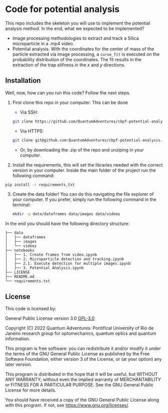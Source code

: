# Code for potential analysis

This repo includes the skeleton you will use to implement the potential analysis method. In the end, what we expected to be implemented?

* Image processing methodologies to extract and track a Silica microparticle in a .mp4 video.
* Potential analysis. With the coordinates for the center of mass of the particle extracted via image processing, a `curve_fit` is executed on the probability distribution of the coordinates. The fit results in the extraction of the trap stifness in the $x$ and $y$ directions.

## Installation

Well, now, how can you run this code? Follow the next steps.

1. First clone this repo in your computer. This can be done
    * Via SSH:

    ```bash
    git clone https://github.com/QuantumAdventures/cbpf-potential-analysis.git
    ```

    * Via HTTPS:

    ```bash
    git clone git@github.com:QuantumAdventures/cbpf-potential-analysis.git
    ```

    * Or, by downloading the .zip of the repo and unziping in your computer.

2. Install the requirements, this will set the libraries needed with the correct version in your computer. Inside the main folder of the project run the following command:

```bash
pip install -r requirements.txt
```

3. Create the data folder! You can do this navigating the file explorer of your computer. If you prefer, simply run the following command in the terminal:

    ```bash
    mkdir -p data/dataframes data/images data/videos
    ```
    
In the end you should have the following directory structure:


    ├── data
    │   ├── dataframes
    │   ├── images
    │   └── videos
    ├── notebooks
    │   ├── 1. Create frames from video.ipynb
    │   ├── 2. Microparticle detection and tracking.ipynb
    │   ├── 2.1. Execute detection for multiple images.ipynb
    │   ├── 3. Potential Analysis.ipynb
    ├── LICENSE
    ├── README.md
    └── requirements.txt


## License

This code is licensed by:

General Public License version 3.0 [GPL-3.0](https://choosealicense.com/licenses/gpl-3.0/)


Copyright (C) 2022  Quantum Adventures: Pontifical University of Rio de Janeiro
research group for optomechanics, quantum optics and quantum information.

This program is free software: you can redistribute it and/or modify
it under the terms of the GNU General Public License as published by
the Free Software Foundation, either version 3 of the License, or
(at your option) any later version.

This program is distributed in the hope that it will be useful,
but WITHOUT ANY WARRANTY; without even the implied warranty of
MERCHANTABILITY or FITNESS FOR A PARTICULAR PURPOSE.  See the
GNU General Public License for more details.

You should have received a copy of the GNU General Public License
along with this program.  If not, see <https://www.gnu.org/licenses/>.

